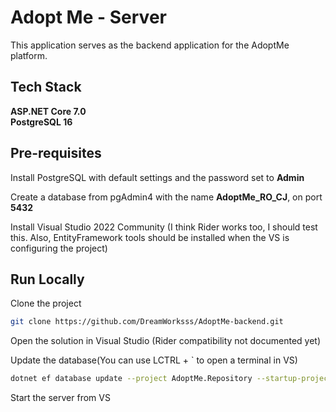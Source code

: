 # Adopt Me - Server

This application serves as the backend application for the AdoptMe platform.



## Tech Stack
**ASP.NET Core 7.0**  
**PostgreSQL 16**


## Pre-requisites

Install PostgreSQL with default settings and the password set to **Admin**

Create a database from pgAdmin4 with the name **AdoptMe_RO_CJ**, on port **5432**

Install Visual Studio 2022 Community (I think Rider works too, I should test this. Also, EntityFramework tools should be installed when the VS is configuring the project)
    
## Run Locally

Clone the project

```bash
git clone https://github.com/DreamWorksss/AdoptMe-backend.git
```

Open the solution in Visual Studio (Rider compatibility not documented yet)

Update the database(You can use LCTRL + ` to open a terminal in VS)

```bash
dotnet ef database update --project AdoptMe.Repository --startup-project AdoptMe.Web
```

Start the server from VS

